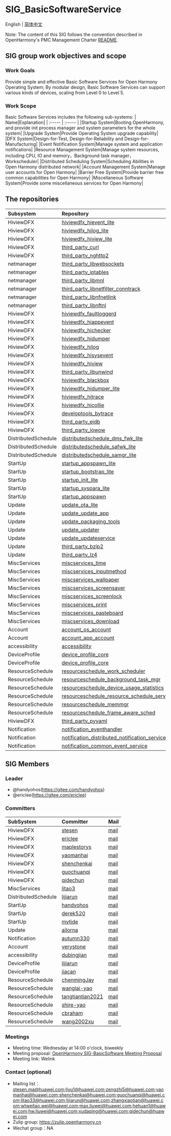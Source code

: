 # SIG_BasicSoftwareService 
English | [简体中文](./sig-basicsoftwareservice_cn.md)

Note: The content of this SIG follows the convention described in OpenHarmony's PMC Management Charter [README](/zh/pmc.md).

## SIG group work objectives and scope

### Work Goals
Provide simple and effective Basic Software Services for Open Harmony Operating System; By modular design, Basic Software Services can support various kinds of devices, scaling from Level 0 to Level 5.

### Work Scope
Basic Software Services includes the following sub-systems:
| Name|Explanation|
| :----- | :----- |
|Startup System|Booting OpenHarmony, and provide init process manager and system parameters for the whole system|
|Upgrade System|Provide Operating System upgrade capability|
|DFX System|Design-for-Test, Design-for-Reliability and Design-for-Manufacturing|
|Event Notification System|Manage system and application notifications|
|Resource Management System|Manage system resources, including CPU, IO and memory，Background task manager，Workscheduler|
|Distributed Scheduling System|Scheduling Abilities in Open Harmony distributed network|
|Account Management System|Manage user accounts for Open Harmony|
|Barrier Free System|Provide barrier free common capabilities for Open Harmony|
|Miscellaneous Software System|Provide some miscellaneous services for Open Harmony|

## The repositories

|Subsystem|Repository|Code Path|Owner|
| :----- | :----- | :----- | :----- |
|HiviewDFX|[hiviewdfx_hievent_lite](https://gitee.com/openharmony/hiviewdfx_hievent_lite)|base/hiviewdfx/hievent_lite|[stesen](https://gitee.com/stesen)|
|HiviewDFX|[hiviewdfx_hilog_lite](https://gitee.com/openharmony/hiviewdfx_hilog_lite)|base/hiviewdfx/hilog_lite|[stesen](https://gitee.com/stesen)|
|HiviewDFX|[hiviewdfx_hiview_lite](https://gitee.com/openharmony/hiviewdfx_hiview_lite)|base/hiviewdfx/hiview_lite|[stesen](https://gitee.com/stesen)|
|HiviewDFX|[third_party_curl](https://gitee.com/openharmony/third_party_curl)|third_party/curl|[stesen](https://gitee.com/stesen)|
|HiviewDFX|[third_party_nghttp2](https://gitee.com/openharmony/third_party_nghttp2)|third_party/nghttp2|[zhuwenchao](https://gitee.com/xautosoft)|
|netmanager|[third_party_libwebsockets](https://gitee.com/openharmony/third_party_libwebsockets)|third_party/libwebsockets|[zhuwenchao](https://gitee.com/xautosoft)|
|netmanager|[third_party_iptables](https://gitee.com/openharmony-sig/third_party_iptables)|third_party/iptables|[zhuwenchao](https://gitee.com/xautosoft)|
|netmanager|[third_party_libmnl](https://gitee.com/openharmony-sig/third_party_libmnl)|third_party/libmnl|[zhuwenchao](https://gitee.com/xautosoft)|
|netmanager|[third_party_libnetfilter_conntrack](https://gitee.com/openharmony-sig/third_party_libnetfilter_conntrack)|third_party/libnetfilter/conntrack|[zhuwenchao](https://gitee.com/xautosoft)|
|netmanager|[third_party_libnfnetlink](https://gitee.com/openharmony-sig/third_party_libnfnetlink)|third_party/libnfnetlink|[zhuwenchao](https://gitee.com/xautosoft)|
|netmanager|[third_party_libnftnl](https://gitee.com/openharmony-sig/third_party_libnftnl)|third_party/libnftnl|[zhuwenchao](https://gitee.com/xautosoft)|
|HiviewDFX|[hiviewdfx_faultloggerd](https://gitee.com/openharmony/hiviewdfx_faultloggerd)|base/hiviewdfx/faultloggerd|[maplestorys](https://gitee.com/maplestorys)|
|HiviewDFX|[hiviewdfx_hiappevent](https://gitee.com/openharmony/hiviewdfx_hiappevent)|base/hiviewdfx/hiappevent|[stesen](https://gitee.com/stesen)|
|HiviewDFX|[hiviewdfx_hichecker](https://gitee.com/openharmony/hiviewdfx_hichecker)|base/hiviewdfx/hichecker|[jiangweizheng](https://gitee.com/jeyogg)|
|HiviewDFX|[hiviewdfx_hidumper](https://gitee.com/openharmony-sig/hiviewdfx_hidumper)|base/hiviewdfx/hidumper|[jiangweizheng](https://gitee.com/jeyogg)|
|HiviewDFX|[hiviewdfx_hilog](https://gitee.com/openharmony/hiviewdfx_hilog)|base/hiviewdfx/hilog|[stesen](https://gitee.com/stesen)|
|HiviewDFX|[hiviewdfx_hisysevent](https://gitee.com/openharmony/hiviewdfx_hisysevent)|base/hiviewdfx/hisysevent|[yaomanhai](https://gitee.com/yaomanhai)|
|HiviewDFX|[hiviewdfx_hiview](https://gitee.com/openharmony/hiviewdfx_hiview)|base/hiviewdfx/hiview|[maplestorys](https://gitee.com/maplestorys)|
|HiviewDFX|[third_party_libunwind](https://gitee.com/openharmony/third_party_libunwind)|third_party/libunwind|[maplestorys](https://gitee.com/maplestorys)|
| HiviewDFX           | [hiviewdfx_blackbox](https://gitee.com/openharmony/hiviewdfx_blackbox) | base/hiviewdfx/blackbox                           |[stesen](https://gitee.com/stesen)|
| HiviewDFX           | [hiviewdfx_hidumper_lite](https://gitee.com/openharmony/hiviewdfx_hidumper_lite) | base/hiviewdfx/hidumper_lite                      | [stesen](https://gitee.com/stesen)           |
| HiviewDFX           | [hiviewdfx_hitrace](https://gitee.com/openharmony/hiviewdfx_hitrace) | base/hiviewdfx/hitrace                            | [yaomanhai](https://gitee.com/yaomanhai)     |
| HiviewDFX           | [hiviewdfx_hicollie](https://gitee.com/openharmony/hiviewdfx_hicollie) | base/hiviewdfx/hicollie                           | [ericlee](https://gitee.com/ericlee)         |
| HiviewDFX           | [developtools_bytrace](https://gitee.com/openharmony/developtools_bytrace) | developtools/bytrace                           | [leizhenzang](https://gitee.com/leizhenzang)         |
| HiviewDFX           | [third_party_ejdb](https://gitee.com/openharmony/third_party_ejdb) | third_party/ejdb                                  | [ericlee](https://gitee.com/ericlee)         |
| HiviewDFX           | [third_party_iowow](https://gitee.com/openharmony/third_party_iowow) | third_party/iowow                                 | [ericlee](https://gitee.com/ericlee)         |
|DistributedSchedule|[distributedschedule_dms_fwk_lite](https://gitee.com/openharmony/distributedschedule_dms_fwk_lite)|foundation/distributedschedule/dmsfwk_lite|[lijiarun](https://gitee.com/lijiarun)|
|DistributedSchedule|[distributedschedule_safwk_lite](https://gitee.com/openharmony/distributedschedule_safwk_lite)|foundation/distributedschedule/safwk_lite|[lijiarun](https://gitee.com/lijiarun)|
|DistributedSchedule|[distributedschedule_samgr_lite](https://gitee.com/openharmony/distributedschedule_samgr_lite)|foundation/distributedschedule/samgr_lite|[lijiarun](https://gitee.com/lijiarun)|
|StartUp|[startup_appspawn_lite](https://gitee.com/openharmony/startup_appspawn_lite)|base/startup/appspawn_lite|[handyohos](https://gitee.com/handyohos)|
|StartUp|[startup_bootstrap_lite](https://gitee.com/openharmony/startup_bootstrap_lite)|base/startup/bootstrap_lite|[handyohos](https://gitee.com/handyohos)|
|StartUp|[startup_init_lite](https://gitee.com/openharmony/startup_init_lite)|base/startup/init_lite|[handyohos](https://gitee.com/handyohos)|
|StartUp|[startup_syspara_lite](https://gitee.com/openharmony/startup_syspara_lite)|base/startup/syspara_lite|[handyohos](https://gitee.com/handyohos)|
|StartUp|[startup_appspawn](https://gitee.com/openharmony/startup_appspawn)|base/startup/appspawn_standard|[handyohos](https://gitee.com/handyohos)|
|Update|[update_ota_lite](https://gitee.com/openharmony/update_ota_lite)|base/update/ota_lite|[ailorna](https://gitee.com/ailorna)|
|Update|[update_update_app](https://gitee.com/openharmony/update_update_app)|base/update/update_app|[ailorna](https://gitee.com/ailorna)|
|Update|[update_packaging_tools](https://gitee.com/openharmony/update_packaging_tools)|base/update/packaging_tools|[ailorna](https://gitee.com/ailorna)|
|Update|[update_updater](https://gitee.com/openharmony/update_updater)|base/update/updater|[ailorna](https://gitee.com/ailorna)|
|Update|[update_updateservice](https://gitee.com/openharmony/update_updateservice)|base/update/updateservice|[ailorna](https://gitee.com/ailorna)|
|Update|[third_party_bzip2](https://gitee.com/openharmony/third_party_bzip2)|third_party/bzip2|[ailorna](https://gitee.com/ailorna)|
|Update|[third_party_lz4](https://gitee.com/openharmony/third_party_lz4)|third_party/lz4|[ailorna](https://gitee.com/ailorna)|
|MiscServices|[miscservices_time](https://gitee.com/openharmony/miscservices_time)|base/miscservices/time|[litao33](https://gitee.com/litao33)|
|MiscServices|[miscservices_inputmethod](https://gitee.com/openharmony/miscservices_inputmethod)|base/miscservices/inputmethod|[demon](https://gitee.com/zhouyongfei)|
|MiscServices|[miscservices_wallpaper](https://gitee.com/openharmony-sig/miscservices_wallpaper)|base/miscservices/wallpaper|[litao33](https://gitee.com/litao33)|
|MiscServices|[miscservices_screensaver](https://gitee.com/openharmony-sig/miscservices_screensaver)|base/miscservices/screensaver|[litao33](https://gitee.com/litao33)|
|MiscServices|[miscservices_screenlock](https://gitee.com/openharmony-sig/miscservices_screenlock)|base/miscservices/screenlock|[litao33](https://gitee.com/litao33)|
|MiscServices|[miscservices_print](https://gitee.com/openharmony-sig/miscservices_print)|base/miscservices/print|[litao33](https://gitee.com/litao33)|
|MiscServices|[miscservices_pasteboard](https://gitee.com/openharmony-sig/miscservices_pasteboard)|base/miscservices/pasteboard|[litao33](https://gitee.com/litao33)|
|MiscServices|[miscservices_download](https://gitee.com/openharmony-sig/miscservices_download)|base/miscservices/download|[litao33](https://gitee.com/litao33)|
|Account|[account_os_account](https://gitee.com/openharmony/account_os_account)|base/account/os_account|[verystone](https://gitee.com/verystone)|
|Account|[account_app_account](https://gitee.com/openharmony-sig/account_app_account)|base/account/app_account|[verystone](https://gitee.com/verystone)|
|accessibility|[accessibility](https://gitee.com/openharmony/accessibility)|base/accessibility|[dubingjian](https://gitee.com/bj1010)|
|DeviceProfile|[device_profile_core](https://gitee.com/openharmony/device_profile_core)|foundation/deviceprofile/device_profile_core|[lijiarun](https://gitee.com/lijiarun)|
|DeviceProfile|[device_profile_core](https://gitee.com/openharmony/device_profile_core)|foundation/deviceprofile/device_profile_core|[jiacan](https://gitee.com/cangegegege)|
|ResourceSchedule|[resourceschedule_work_scheduler](https://gitee.com/openharmony/resourceschedule_work_scheduler)|foundation/resourceschedule/work_scheduler|[chenmingJay](https://gitee.com/chenmingJay)|
|ResourceSchedule|[resourceschedule_background_task_mgr](https://gitee.com/openharmony/resourceschedule_background_task_mgr)|foundation/resourceschedule/background_task_mgr|[wanglai-yao](https://gitee.com/wanglai-yao)|
|ResourceSchedule|[resourceschedule_device_usage_statistics](https://gitee.com/openharmony/resourceschedule_device_usage_statistics)|foundation/resourceschedule/device_usage_statistics|[tangtiantian2021](https://gitee.com/tangtiantian2021)|
|ResourceSchedule|[resourceschedule_resource_schedule_service](https://gitee.com/openharmony/resourceschedule_resource_schedule_service)|foundation/resourceschedule/resource_schedule_service|[shire-yao](https://gitee.com/shire-yao)|
|ResourceSchedule|[resourceschedule_memmgr](https://gitee.com/openharmony/resourceschedule_memmgr)|foundation/resourceschedule/plugins/memmgr|[cbraham](https://gitee.com/cbraham)|
|ResourceSchedule|[resourceschedule_frame_aware_sched](https://gitee.com/openharmony/resourceschedule_frame_aware_sched)|foundation/resourceschedule/frame_aware_sched|[liuyoufang](https://gitee.com/liuyoufang)|
|HiviewDFX|[third_party_pyyaml](https://gitee.com/openharmony/third_party_pyyaml)|third_party/pyyaml|[guochuanqi](https://gitee.com/guochuanqi)|
|Notification|[notification_eventhandler](https://gitee.com/openharmony/notification_eventhandler)|base/notification/eventhandler|[zero-cyc](https://gitee.com/zero-cyc)|
|Notification|[notification_distributed_notification_service](https://gitee.com/openharmony/notification_distributed_notification_service)|base/notification/distributed_notification_service|[zero-cyc](https://gitee.com/zero-cyc)|
|Notification|[notification_common_event_service](https://gitee.com/openharmony/notification_common_event_service)|base/notification/common_event_service|[zero-cyc](https://gitee.com/zero-cyc)|

## SIG Members

### Leader
- @handyohos(https://gitee.com/handyohos)
- @ericlee(https://gitee.com/ericlee)

### Committers
|SubSystem|Committer|Mail|
| :----- | :----- |:----- |
|HiviewDFX|[stesen](https://gitee.com/stesen)|[mail](stesen.ma@huawei.com)|
|HiviewDFX|[ericlee](https://gitee.com/ericlee)|[mail](liyu1@huawei.com)|
|HiviewDFX|[maplestorys](https://gitee.com/maplestorys)|[mail](zengzhi5@huawei.com)|
|HiviewDFX|[yaomanhai](https://gitee.com/yaomanhai)|[mail](yaomanhai@huawei.com)|
|HiviewDFX|[shenchenkai](https://gitee.com/shenchenkai)|[mail](shenchenkai@huawei.com)|
|HiviewDFX|[guochuanqi](https://gitee.com/guochuanqi)|[mail](guochuanqi@huawei.com)|
|HiviewDFX|[qidechun](https://gitee.com/pcwlno1)|[mail](qidechun@huawei.com)|
|MiscServices|[litao3](https://gitee.com/litao33)|[mail](litao33@huawei.com)|
|DistributedSchedule|[lijiarun](https://gitee.com/lijiarun)|[mail](lijiarun@huawei.com)|
|StartUp|[handyohos](https://gitee.com/handyohos)|[mail](zhangxiaotian@huawei.com)|
|StartUp|[derek520](https://gitee.com/derek520)|[mail](wtweitao.wei@huawei.com)|
|StartUp|[mytide](https://gitee.com/mytide)|[mail](max.liuwei@huawei.com)|
|Update|[ailorna](https://gitee.com/ailorna)|[mail](hehuan1@huawei.com)|
|Notification|[autumn330](https://gitee.com/autumn330)|[mail](hw.liuwei@huawei.com)|
|Account|[verystone](https://gitee.com/verystone)|[mail](xudaqing@huawei.com)|
|accessibility|[dubingjian](https://gitee.com/bj1010)|[mail](dubingjian@huawei.com)|
|DeviceProfile|[lijiarun](https://gitee.com/lijiarun)|[mail](lijiarun@huawei.com)|
|DeviceProfile|[jiacan](https://gitee.com/cangegegege)|[mail](jiacan@huawei.com)|
|ResourceSchedule|[chenmingJay](https://gitee.com/chenmingJay)|[mail](chenming48@huawei.com)|
|ResourceSchedule|[wanglai-yao](https://gitee.com/wanglai-yao)|[mail](yaowanglai@huawei.com)|
|ResourceSchedule|[tangtiantian2021](https://gitee.com/tangtiantian2021)|[mail](tangchengkai@huawei.com)|
|ResourceSchedule|[shire-yao](https://gitee.com/shire-yao)|[mail](yaoyanxia1@huawei.com)|
|ResourceSchedule|[cbraham](https://gitee.com/cbraham)|[mail](suncai1@huawei.com)|
|ResourceSchedule|[wang2002xu](https://gitee.com/wang2002xu)|[mail](wangxu44@huawei.com)|

### Meetings
 - Meeting time: Wednesday at 14:00 o'clock, biweekly
 - Meeting proposal: [OpenHarmony SIG-BasicSoftware Meeting Proposal](https://etherpad.openharmony.cn/p/sig-basicsoftware)
 - Meeting link: Welink

### Contact (optional)

- Mailing list：stesen.ma@huawei.com;liyu1@huawei.com;zengzhi5@huawei.com;yaomanhai@huawei.com;shenchenkai@huawei.com;guochuanqi@huawei.com;litao33@huawei.com;lijiarun@huawei.com;zhangxiaotian@huawei.com;wtweitao.wei@huawei.com;max.liuwei@huawei.com;hehuan1@huawei.com;hw.liuwei@huawei.com;xudaqing@huawei.com;qidechun@huawei.com
- Zulip group: https://zulip.openharmony.cn
- Wechat group：NA
